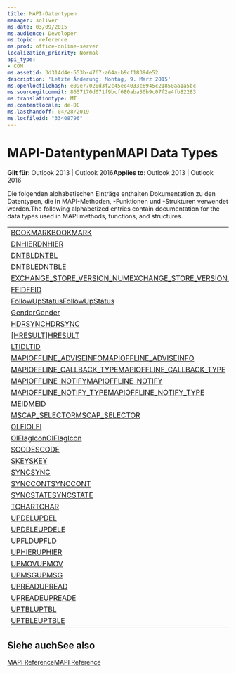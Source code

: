 ```yaml
---
title: MAPI-Datentypen
manager: soliver
ms.date: 03/09/2015
ms.audience: Developer
ms.topic: reference
ms.prod: office-online-server
localization_priority: Normal
api_type:
- COM
ms.assetid: 3d314d4e-553b-4767-a64a-b9cf1839de52
description: 'Letzte Änderung: Montag, 9. März 2015'
ms.openlocfilehash: e09e77020d3f2c45ec4033c6945c21850aa1a5bc
ms.sourcegitcommit: 8657170d071f9bcf680aba50b9c07f2a4fb82283
ms.translationtype: MT
ms.contentlocale: de-DE
ms.lasthandoff: 04/28/2019
ms.locfileid: "33408796"
---
```

# <a name="mapi-data-types"></a><span data-ttu-id="37ce6-103">MAPI-Datentypen</span><span class="sxs-lookup"><span data-stu-id="37ce6-103">MAPI Data Types</span></span>

  
  
<span data-ttu-id="37ce6-104">**Gilt für**: Outlook 2013 | Outlook 2016</span><span class="sxs-lookup"><span data-stu-id="37ce6-104">**Applies to**: Outlook 2013 | Outlook 2016</span></span> 
  
<span data-ttu-id="37ce6-105">Die folgenden alphabetischen Einträge enthalten Dokumentation zu den Datentypen, die in MAPI-Methoden, -Funktionen und -Strukturen verwendet werden.</span><span class="sxs-lookup"><span data-stu-id="37ce6-105">The following alphabetized entries contain documentation for the data types used in MAPI methods, functions, and structures.</span></span> 
  
||
|:-----|
|[<span data-ttu-id="37ce6-106">BOOKMARK</span><span class="sxs-lookup"><span data-stu-id="37ce6-106">BOOKMARK</span></span>](bookmark.md) <br/> |
|[<span data-ttu-id="37ce6-107">DNHIER</span><span class="sxs-lookup"><span data-stu-id="37ce6-107">DNHIER</span></span>](dnhier.md) <br/> |
|[<span data-ttu-id="37ce6-108">DNTBL</span><span class="sxs-lookup"><span data-stu-id="37ce6-108">DNTBL</span></span>](dntbl.md) <br/> |
|[<span data-ttu-id="37ce6-109">DNTBLE</span><span class="sxs-lookup"><span data-stu-id="37ce6-109">DNTBLE</span></span>](dntble.md) <br/> |
|[<span data-ttu-id="37ce6-110">EXCHANGE_STORE_VERSION_NUM</span><span class="sxs-lookup"><span data-stu-id="37ce6-110">EXCHANGE_STORE_VERSION_NUM</span></span>](exchange_store_version_num.md) <br/> |
|[<span data-ttu-id="37ce6-111">FEID</span><span class="sxs-lookup"><span data-stu-id="37ce6-111">FEID</span></span>](feid.md) <br/> |
|[<span data-ttu-id="37ce6-112">FollowUpStatus</span><span class="sxs-lookup"><span data-stu-id="37ce6-112">FollowUpStatus</span></span>](followupstatus.md) <br/> |
|[<span data-ttu-id="37ce6-113">Gender</span><span class="sxs-lookup"><span data-stu-id="37ce6-113">Gender</span></span>](gender.md) <br/> |
|[<span data-ttu-id="37ce6-114">HDRSYNC</span><span class="sxs-lookup"><span data-stu-id="37ce6-114">HDRSYNC</span></span>](hdrsync.md) <br/> |
|<span data-ttu-id="37ce6-115">[[HRESULT]](hresult.md)</span><span class="sxs-lookup"><span data-stu-id="37ce6-115">[HRESULT](hresult.md)</span></span> <br/> |
|[<span data-ttu-id="37ce6-116">LTID</span><span class="sxs-lookup"><span data-stu-id="37ce6-116">LTID</span></span>](ltid.md) <br/> |
|[<span data-ttu-id="37ce6-117">MAPIOFFLINE_ADVISEINFO</span><span class="sxs-lookup"><span data-stu-id="37ce6-117">MAPIOFFLINE_ADVISEINFO</span></span>](mapioffline_adviseinfo.md) <br/> |
|[<span data-ttu-id="37ce6-118">MAPIOFFLINE_CALLBACK_TYPE</span><span class="sxs-lookup"><span data-stu-id="37ce6-118">MAPIOFFLINE_CALLBACK_TYPE</span></span>](mapioffline_callback_type.md) <br/> |
|[<span data-ttu-id="37ce6-119">MAPIOFFLINE_NOTIFY</span><span class="sxs-lookup"><span data-stu-id="37ce6-119">MAPIOFFLINE_NOTIFY</span></span>](mapioffline_notify.md) <br/> |
|[<span data-ttu-id="37ce6-120">MAPIOFFLINE_NOTIFY_TYPE</span><span class="sxs-lookup"><span data-stu-id="37ce6-120">MAPIOFFLINE_NOTIFY_TYPE</span></span>](mapioffline_notify_type.md) <br/> |
|[<span data-ttu-id="37ce6-121">MEID</span><span class="sxs-lookup"><span data-stu-id="37ce6-121">MEID</span></span>](meid.md) <br/> |
|[<span data-ttu-id="37ce6-122">MSCAP_SELECTOR</span><span class="sxs-lookup"><span data-stu-id="37ce6-122">MSCAP_SELECTOR</span></span>](mscap_selector.md) <br/> |
|[<span data-ttu-id="37ce6-123">OLFI</span><span class="sxs-lookup"><span data-stu-id="37ce6-123">OLFI</span></span>](olfi.md) <br/> |
|[<span data-ttu-id="37ce6-124">OlFlagIcon</span><span class="sxs-lookup"><span data-stu-id="37ce6-124">OlFlagIcon</span></span>](olflagicon.md) <br/> |
|[<span data-ttu-id="37ce6-125">SCODE</span><span class="sxs-lookup"><span data-stu-id="37ce6-125">SCODE</span></span>](scode.md) <br/> |
|[<span data-ttu-id="37ce6-126">SKEY</span><span class="sxs-lookup"><span data-stu-id="37ce6-126">SKEY</span></span>](skey.md) <br/> |
|[<span data-ttu-id="37ce6-127">SYNC</span><span class="sxs-lookup"><span data-stu-id="37ce6-127">SYNC</span></span>](sync.md) <br/> |
|[<span data-ttu-id="37ce6-128">SYNCCONT</span><span class="sxs-lookup"><span data-stu-id="37ce6-128">SYNCCONT</span></span>](synccont.md) <br/> |
|[<span data-ttu-id="37ce6-129">SYNCSTATE</span><span class="sxs-lookup"><span data-stu-id="37ce6-129">SYNCSTATE</span></span>](syncstate.md) <br/> |
|[<span data-ttu-id="37ce6-130">TCHAR</span><span class="sxs-lookup"><span data-stu-id="37ce6-130">TCHAR</span></span>](tchar.md) <br/> |
|[<span data-ttu-id="37ce6-131">UPDEL</span><span class="sxs-lookup"><span data-stu-id="37ce6-131">UPDEL</span></span>](updel.md) <br/> |
|[<span data-ttu-id="37ce6-132">UPDELE</span><span class="sxs-lookup"><span data-stu-id="37ce6-132">UPDELE</span></span>](updele.md) <br/> |
|[<span data-ttu-id="37ce6-133">UPFLD</span><span class="sxs-lookup"><span data-stu-id="37ce6-133">UPFLD</span></span>](upfld.md) <br/> |
|[<span data-ttu-id="37ce6-134">UPHIER</span><span class="sxs-lookup"><span data-stu-id="37ce6-134">UPHIER</span></span>](uphier.md) <br/> |
|[<span data-ttu-id="37ce6-135">UPMOV</span><span class="sxs-lookup"><span data-stu-id="37ce6-135">UPMOV</span></span>](upmov.md) <br/> |
|[<span data-ttu-id="37ce6-136">UPMSG</span><span class="sxs-lookup"><span data-stu-id="37ce6-136">UPMSG</span></span>](upmsg.md) <br/> |
|[<span data-ttu-id="37ce6-137">UPREAD</span><span class="sxs-lookup"><span data-stu-id="37ce6-137">UPREAD</span></span>](upread.md) <br/> |
|[<span data-ttu-id="37ce6-138">UPREADE</span><span class="sxs-lookup"><span data-stu-id="37ce6-138">UPREADE</span></span>](upreade.md) <br/> |
|[<span data-ttu-id="37ce6-139">UPTBL</span><span class="sxs-lookup"><span data-stu-id="37ce6-139">UPTBL</span></span>](uptbl.md) <br/> |
|[<span data-ttu-id="37ce6-140">UPTBLE</span><span class="sxs-lookup"><span data-stu-id="37ce6-140">UPTBLE</span></span>](uptble.md) <br/> |
   
## <a name="see-also"></a><span data-ttu-id="37ce6-141">Siehe auch</span><span class="sxs-lookup"><span data-stu-id="37ce6-141">See also</span></span>



[<span data-ttu-id="37ce6-142">MAPI Reference</span><span class="sxs-lookup"><span data-stu-id="37ce6-142">MAPI Reference</span></span>](mapi-reference.md)

